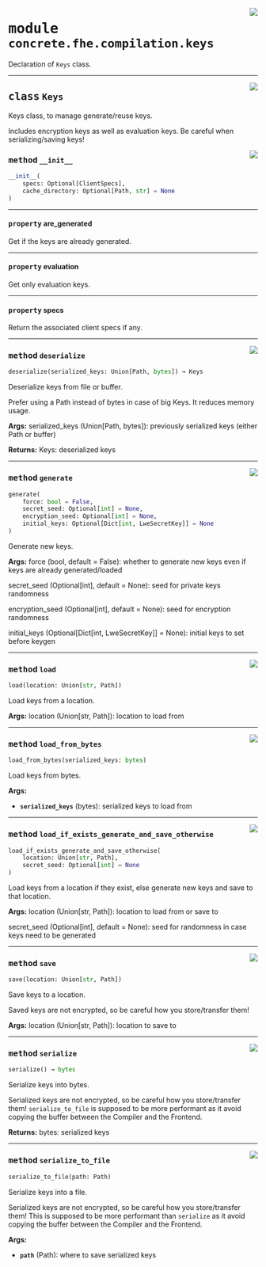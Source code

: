 <!-- markdownlint-disable -->

<a href="../../frontends/concrete-python/concrete/fhe/compilation/keys.py#L0"><img align="right" style="float:right;" src="https://img.shields.io/badge/-source-cccccc?style=flat-square"></a>

# <kbd>module</kbd> `concrete.fhe.compilation.keys`
Declaration of `Keys` class. 



---

<a href="../../frontends/concrete-python/concrete/fhe/compilation/keys.py#L19"><img align="right" style="float:right;" src="https://img.shields.io/badge/-source-cccccc?style=flat-square"></a>

## <kbd>class</kbd> `Keys`
Keys class, to manage generate/reuse keys. 

Includes encryption keys as well as evaluation keys. Be careful when serializing/saving keys! 

<a href="../../frontends/concrete-python/concrete/fhe/compilation/keys.py#L31"><img align="right" style="float:right;" src="https://img.shields.io/badge/-source-cccccc?style=flat-square"></a>

### <kbd>method</kbd> `__init__`

```python
__init__(
    specs: Optional[ClientSpecs],
    cache_directory: Optional[Path, str] = None
)
```






---

#### <kbd>property</kbd> are_generated

Get if the keys are already generated. 

---

#### <kbd>property</kbd> evaluation

Get only evaluation keys. 

---

#### <kbd>property</kbd> specs

Return the associated client specs if any. 



---

<a href="../../frontends/concrete-python/concrete/fhe/compilation/keys.py#L220"><img align="right" style="float:right;" src="https://img.shields.io/badge/-source-cccccc?style=flat-square"></a>

### <kbd>method</kbd> `deserialize`

```python
deserialize(serialized_keys: Union[Path, bytes]) → Keys
```

Deserialize keys from file or buffer. 

Prefer using a Path instead of bytes in case of big Keys. It reduces memory usage. 



**Args:**
  serialized_keys (Union[Path, bytes]):  previously serialized keys (either Path or buffer) 



**Returns:**
  Keys:  deserialized keys 

---

<a href="../../frontends/concrete-python/concrete/fhe/compilation/keys.py#L48"><img align="right" style="float:right;" src="https://img.shields.io/badge/-source-cccccc?style=flat-square"></a>

### <kbd>method</kbd> `generate`

```python
generate(
    force: bool = False,
    secret_seed: Optional[int] = None,
    encryption_seed: Optional[int] = None,
    initial_keys: Optional[Dict[int, LweSecretKey]] = None
)
```

Generate new keys. 



**Args:**
  force (bool, default = False):  whether to generate new keys even if keys are already generated/loaded 

 secret_seed (Optional[int], default = None):  seed for private keys randomness 

 encryption_seed (Optional[int], default = None):  seed for encryption randomness 

 initial_keys (Optional[Dict[int, LweSecretKey]] = None):  initial keys to set before keygen 

---

<a href="../../frontends/concrete-python/concrete/fhe/compilation/keys.py#L120"><img align="right" style="float:right;" src="https://img.shields.io/badge/-source-cccccc?style=flat-square"></a>

### <kbd>method</kbd> `load`

```python
load(location: Union[str, Path])
```

Load keys from a location. 



**Args:**
  location (Union[str, Path]):  location to load from 

---

<a href="../../frontends/concrete-python/concrete/fhe/compilation/keys.py#L144"><img align="right" style="float:right;" src="https://img.shields.io/badge/-source-cccccc?style=flat-square"></a>

### <kbd>method</kbd> `load_from_bytes`

```python
load_from_bytes(serialized_keys: bytes)
```

Load keys from bytes. 



**Args:**
 
 - <b>`serialized_keys`</b> (bytes):  serialized keys to load from 

---

<a href="../../frontends/concrete-python/concrete/fhe/compilation/keys.py#L158"><img align="right" style="float:right;" src="https://img.shields.io/badge/-source-cccccc?style=flat-square"></a>

### <kbd>method</kbd> `load_if_exists_generate_and_save_otherwise`

```python
load_if_exists_generate_and_save_otherwise(
    location: Union[str, Path],
    secret_seed: Optional[int] = None
)
```

Load keys from a location if they exist, else generate new keys and save to that location. 



**Args:**
  location (Union[str, Path]):  location to load from or save to 

 secret_seed (Optional[int], default = None):  seed for randomness in case keys need to be generated 

---

<a href="../../frontends/concrete-python/concrete/fhe/compilation/keys.py#L100"><img align="right" style="float:right;" src="https://img.shields.io/badge/-source-cccccc?style=flat-square"></a>

### <kbd>method</kbd> `save`

```python
save(location: Union[str, Path])
```

Save keys to a location. 

Saved keys are not encrypted, so be careful how you store/transfer them! 



**Args:**
  location (Union[str, Path]):  location to save to 

---

<a href="../../frontends/concrete-python/concrete/fhe/compilation/keys.py#L183"><img align="right" style="float:right;" src="https://img.shields.io/badge/-source-cccccc?style=flat-square"></a>

### <kbd>method</kbd> `serialize`

```python
serialize() → bytes
```

Serialize keys into bytes. 

Serialized keys are not encrypted, so be careful how you store/transfer them! `serialize_to_file` is supposed to be more performant as it avoid copying the buffer between the Compiler and the Frontend. 



**Returns:**
  bytes:  serialized keys 

---

<a href="../../frontends/concrete-python/concrete/fhe/compilation/keys.py#L203"><img align="right" style="float:right;" src="https://img.shields.io/badge/-source-cccccc?style=flat-square"></a>

### <kbd>method</kbd> `serialize_to_file`

```python
serialize_to_file(path: Path)
```

Serialize keys into a file. 

Serialized keys are not encrypted, so be careful how you store/transfer them! This is supposed to be more performant than `serialize` as it avoid copying the buffer between the Compiler and the Frontend. 



**Args:**
 
 - <b>`path`</b> (Path):  where to save serialized keys 


